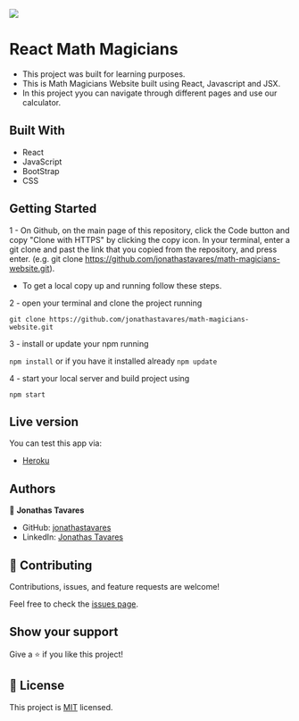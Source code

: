 ![](https://img.shields.io/badge/Microverse-blueviolet)

# React Math Magicians

- This project was built for learning purposes.
- This is Math Magicians Website built using React, Javascript and JSX.
- In this project yyou can navigate through different pages and use our calculator.

## Built With

- React
- JavaScript
- BootStrap
- CSS

## Getting Started

1 - On Github, on the main page of this repository, click the Code button and copy "Clone with HTTPS" by clicking the copy icon.
In your terminal, enter a git clone and past the link that you copied from the repository, and press enter.
(e.g. git clone https://github.com/jonathastavares/math-magicians-website.git).

* To get a local copy up and running follow these steps.

2 - open your terminal and clone the project running 

`git clone https://github.com/jonathastavares/math-magicians-website.git`

3 - install or update your npm running

`npm install` or if you have it installed already `npm update`

4 - start your local server and build project using

`npm start`

## Live version

You can test this app via:
- [Heroku](https://math-magicians-website.herokuapp.com/)


## Authors

👤 **Jonathas Tavares**

- GitHub: [jonathastavares](https://github.com/jonathastavares)
- LinkedIn: [Jonathas Tavares](https://www.linkedin.com/in/jonathas-tavares-24b8bba3/)

## 🤝 Contributing

Contributions, issues, and feature requests are welcome!

Feel free to check the [issues page](../../issues/).

## Show your support

Give a ⭐️ if you like this project!

## 📝 License

This project is [MIT](./LICENSE) licensed.